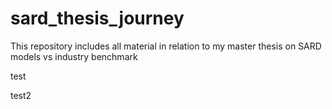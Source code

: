 # sard_thesis_journey
This repository includes all material in relation to my master thesis on SARD models vs industry benchmark

test

test2
